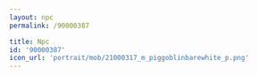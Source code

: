 ```yaml
---
layout: npc
permalink: /90000387

title: Npc
id: '90000387'
icon_url: 'portrait/mob/21000317_m_piggoblinbarewhite_p.png'
---
```

